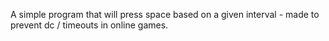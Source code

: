 A simple program that will press space based on a given interval - made to prevent dc / timeouts in online games.
